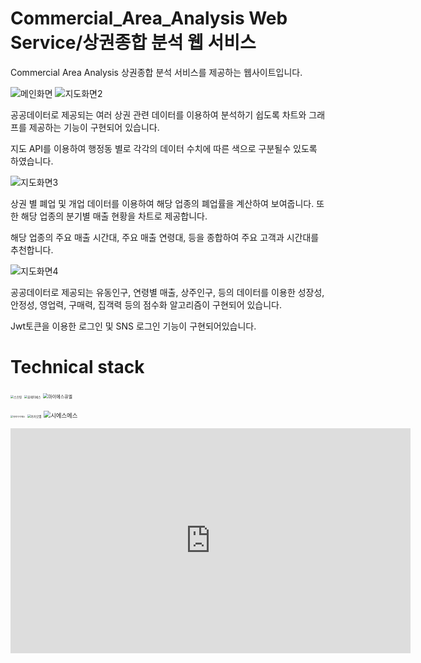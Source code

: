 # Commercial_Area_Analysis Web Service/상권종합 분석 웹 서비스
Commercial Area Analysis
상권종합 분석 서비스를 제공하는 웹사이트입니다.

![메인화면](https://user-images.githubusercontent.com/56620330/74586537-cceb2600-502b-11ea-90d3-b4d343e4f774.PNG)
![지도화면2](https://user-images.githubusercontent.com/56620330/75416305-562a2300-5971-11ea-92b8-579b57bd7770.PNG)

공공데이터로 제공되는 여러 상권 관련 데이터를 이용하여 분석하기 쉽도록 차트와 그래프를 제공하는 기능이 구현되어 있습니다.

지도 API를 이용하여 행정동 별로 각각의 데이터 수치에 따른 색으로 구분될수 있도록 하였습니다.

![지도화면3](https://user-images.githubusercontent.com/56620330/75416306-56c2b980-5971-11ea-8923-1d6c87794e68.PNG)

상권 별 폐업 및 개업 데이터를 이용하여 해당 업종의 폐업률을 계산하여 보여줍니다. 또한 해당 업종의 분기별 매출 현황을 차트로 제공합니다.

해당 업종의 주요 매출 시간대, 주요 매출 연령대, 등을 종합하여 주요 고객과 시간대를 추천합니다.


![지도화면4](https://user-images.githubusercontent.com/56620330/75418448-d737e900-5976-11ea-90b5-99ee8f5f6281.PNG)


공공데이터로 제공되는 유동인구, 연령별 매출, 상주인구, 등의 데이터를 이용한 성장성, 안정성, 영업력, 구매력, 집객력 등의 점수화 알고리즘이 구현되어 있습니다.


Jwt토큰을 이용한 로그인  및 SNS 로그인 기능이 구현되어있습니다.



# **Technical stack**


<img src="https://user-images.githubusercontent.com/56620330/75417977-a60ae900-5975-11ea-9e05-bc6b938fb197.png" alt="스프링" style="zoom: 33%;" />    <img src="https://user-images.githubusercontent.com/56620330/75418145-144fab80-5976-11ea-9650-5f9fab957792.png" alt="뷰제이에스" style="zoom: 33%;" /> <img src="https://user-images.githubusercontent.com/56620330/75418176-26c9e500-5976-11ea-9cb8-8ce5f42013cb.PNG" alt="마이에스큐엘" style="zoom: 50%;" />

 <img src="https://user-images.githubusercontent.com/56620330/75417521-9c34b600-5974-11ea-9c3f-edf81cdbb967.PNG" alt="큐지아이에스" style="zoom: 25%;" />   <img src="https://user-images.githubusercontent.com/56620330/75417523-9ccd4c80-5974-11ea-801a-eea0ead0865b.PNG" alt="카카오맵" style="zoom:33%;" /> <img src="https://user-images.githubusercontent.com/56620330/75417524-9ccd4c80-5974-11ea-9074-76d35eb0d8de.PNG" alt="시에스에스" style="zoom: 67%;" />

<iframe width="640" height="360" src="https://youtu.be/guHmPlm5OQM" frameborder="0" gesture="media" allowfullscreen=""></iframe>



